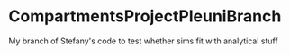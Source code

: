 CompartmentsProjectPleuniBranch
===============================

My branch of Stefany's code to test whether sims fit with analytical stuff
